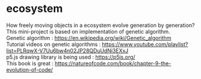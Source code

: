 # ecosystem
How freely moving objects in a ecosystem evolve generation by generation? This mini-project is based on implementation of genetic algorithm.
</br>
Genetic algorithm : https://en.wikipedia.org/wiki/Genetic_algorithm
</br>
Tutorial videos on genetic algorithms : https://www.youtube.com/playlist?list=PLRqwX-V7Uu6bw4n02JP28QDuUdNi3EXxJ
</br>
p5.js drawing library is being used : https://p5js.org/
</br>
This book is great : https://natureofcode.com/book/chapter-9-the-evolution-of-code/
